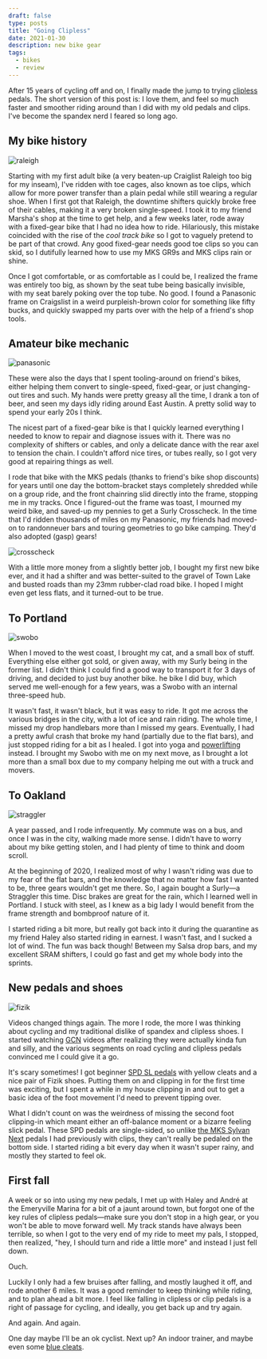 ```yaml
---
draft: false
type: posts
title: "Going Clipless"
date: 2021-01-30
description: new bike gear
tags:
  - bikes
  - review
---
```



After 15 years of cycling off and on, I finally made the jump to trying [clipless](https://www.rei.com/product/161411/shimano-pd-rs500-spd-sl-pedals) pedals. The short version of this post is: I love them, and feel so much faster and smoother riding around than I did with my old pedals and clips. I've become the spandex nerd I feared so long ago.

## My bike history

![raleigh](/raleigh.jpeg)

Starting with my first adult bike (a very beaten-up Craiglist Raleigh too big for my inseam), I've ridden with toe cages, also known as toe clips, which allow for more power transfer than a plain pedal while still wearing a regular shoe. When I first got that Raleigh, the downtime shifters quickly broke free of their cables, making it a very broken single-speed. I took it to my friend Marsha's shop at the time to get help, and a few weeks later, rode away with a fixed-gear bike that I had no idea how to ride. Hilariously, this mistake coincided with the rise of the _cool track bike_ so I got to vaguely pretend to be part of that crowd. Any good fixed-gear needs good toe clips so you can skid, so I dutifully learned how to use my MKS GR9s and MKS clips rain or shine.

Once I got comfortable, or as comfortable as I could be, I realized the frame was entirely too big, as shown by the seat tube being basically invisible, with my seat barely poking over the top tube. No good. I found a Panasonic frame on Craigslist in a weird purpleish-brown color for something like fifty bucks, and quickly swapped my parts over with the help of a friend's shop tools.

## Amateur bike mechanic

![panasonic](/panasonic.jpeg)

These were also the days that I spent tooling-around on friend's bikes, either helping them convert to single-speed, fixed-gear, or just changing-out tires and such. My hands were pretty greasy all the time, I drank a ton of beer, and seen my days idly riding around East Austin. A pretty solid way to spend your early 20s I think.

The nicest part of a fixed-gear bike is that I quickly learned everything I needed to know to repair and diagnose issues with it. There was no complexity of shifters or cables, and only a delicate dance with the rear axel to tension the chain. I couldn't afford nice tires, or tubes really, so I got very good at repairing things as well. 

I rode that bike with the MKS pedals (thanks to friend's bike shop discounts) for years until one day the bottom-bracket stays completely shredded while on a group ride, and the front chainring slid directly into the frame, stopping me in my tracks. Once I figured-out the frame was toast, I mourned my weird bike, and saved-up my pennies to get a Surly Crosscheck. In the time that I'd ridden thousands of miles on my Panasonic, my friends had moved-on to randonneuer bars and touring geometries to go bike camping. They'd also adopted (gasp) gears! 

![crosscheck](/crosschk.jpeg)

With a little more money from a slightly better job, I bought my first new bike ever, and it had a shifter and was better-suited to the gravel of Town Lake and busted roads than my 23mm rubber-clad road bike. I hoped I might even get less flats, and it turned-out to be true.

## To Portland

![swobo](/swobo.jpeg)

When I moved to the west coast, I brought my cat, and a small box of stuff. Everything else either got sold, or given away, with my Surly being in the former list. I didn't think I could find a good way to transport it for 3 days of driving, and decided to just buy another bike. he bike I did buy, which served me well-enough for a few years, was a Swobo with an internal three-speed hub. 

It wasn't fast, it wasn't black, but it was easy to ride. It got me across the various bridges in the city, with a lot of ice and rain riding. The whole time, I missed my drop handlebars more than I missed my gears. Eventually, I had a pretty awful crash that broke my hand (partially due to the flat bars), and just stopped riding for a bit as I healed. I got into yoga and [powerlifting](/posts/2018-08-14-powerlifting/) instead. I brought my Swobo with me on my next move, as I brought a lot more than a small box due to my company helping me out with a truck and movers.

## To Oakland

![straggler](/straggler.jpeg)

A year passed, and I rode infrequently. My commute was on a bus, and once I was in the city, walking made more sense. I didn't have to worry about my bike getting stolen, and I had plenty of time to think and doom scroll.

At the beginning of 2020, I realized most of why I wasn't riding was due to my fear of the flat bars, and the knowledge that no matter how fast I wanted to be, three gears wouldn't get me there. So, I again bought a Surly—a Straggler this time. Disc brakes are great for the rain, which I learned well in Portland. I stuck with steel, as I knew as a big lady I would benefit from the frame strength and bombproof nature of it. 

I started riding a bit more, but really got back into it during the quarantine as my friend Haley also started riding in earnest. I wasn't fast, and I sucked a lot of wind. The fun was back though! Between my Salsa drop bars, and my excellent SRAM shifters, I could go fast and get my whole body into the sprints.

## New pedals and shoes

![fizik](/fizik.jpeg)

Videos changed things again. The more I rode, the more I was thinking about cycling and my traditional dislike of spandex and clipless shoes. I started watching [GCN](https://www.youtube.com/user/globalcyclingnetwork) videos after realizing they were actually kinda fun and silly, and the various segments on road cycling and clipless pedals convinced me I could give it a go. 

It's scary sometimes! I got beginner [SPD SL pedals](https://www.rei.com/product/161411/shimano-pd-rs500-spd-sl-pedals) with yellow cleats and a nice pair of Fizik shoes. Putting them on and clipping in for the first time was exciting, but I spent a while in my house clipping in and out to get a basic idea of the foot movement I'd need to prevent tipping over.

What I didn't count on was the weirdness of missing the second foot clipping-in which meant either an off-balance moment or a bizarre feeling slick pedal. These SPD pedals are single-sided, so unlike [the MKS Sylvan Next](http://www.mkspedal.com/?q=en/product/node/345) pedals I had previously with clips, they can't really be pedaled on the bottom side. I started riding a bit every day when it wasn't super rainy, and mostly they started to feel ok.

## First fall

A week or so into using my new pedals, I met up with Haley and André at the Emeryville Marina for a bit of a jaunt around town, but forgot one of the key rules of clipless pedals—make sure you don't stop in a high gear, or you won't be able to move forward well. My track stands have always been terrible, so when I got to the very end of my ride to meet my pals, I stopped, then realized, "hey, I should turn and ride a little more" and instead I just fell down.

Ouch.

Luckily I only had a few bruises after falling, and mostly laughed it off, and rode another 6 miles. It was a good reminder to keep thinking while riding, and to plan ahead a bit more. I feel like falling in clipless or clip pedals is a right of passage for cycling, and ideally, you get back up and try again.

And again. And again.

One day maybe I'll be an ok cyclist. Next up? An indoor trainer, and maybe even some [blue cleats](https://bike.shimano.com/en-US/information/news/choosing-the-right-shimano-spd-sl-road-cleat-for-you.html).